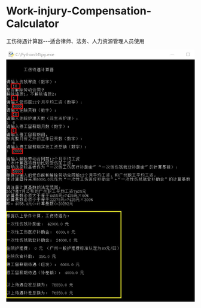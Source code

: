# Work-injury-Compensation-Calculator
工伤待遇计算器---适合律师、法务、人力资源管理人员使用

![image](https://github.com/zhengty158/Work-injury-Compensation-Calculator/raw/master/demo/%E5%B7%A5%E4%BC%A4%E5%BE%85%E9%81%87%E8%AE%A1%E7%AE%97%E5%99%A8-%E6%95%88%E6%9E%9C%E5%9B%BE.jpg)

